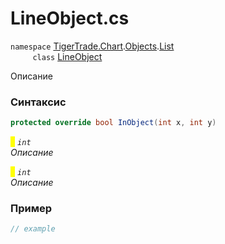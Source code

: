 
# LineObject.cs
`namespace` [TigerTrade.Chart](../../../../../TigerTrade.Chart.md).[Objects](../../../../../TigerTrade.Chart/Objects.md).[List](../../../../../TigerTrade.Chart/Objects/List.md)  
&nbsp;&nbsp;&nbsp;&nbsp;&nbsp;&nbsp;&nbsp;&nbsp;&nbsp;`class` [LineObject](../../LineObject.cs.md)

Описание

### Синтаксис
```csharp
protected override bool InObject(int x, int y)
```
<mark style="color:yellow;">`x`</mark> *`int`*  
 *Описание*  
  
<mark style="color:yellow;">`y`</mark> *`int`*  
 *Описание*  
  


### Пример  
```csharp
// example
```
                    
                    